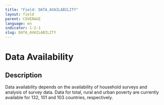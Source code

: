 ```yaml
---
title: "Field: DATA_AVAILABILITY"
layout: field
parent: COVERAGE
language: en
indicator: 1-2-1
slug: DATA_AVAILABILITY
---
```

# Data Availability

## Description

Data availability depends on the availability of household surveys and analysis of survey data. Data for total, rural and urban poverty are currently available for 132, 101 and 103 countries, respectively.